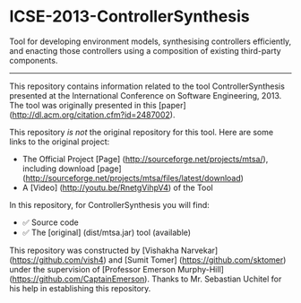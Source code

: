 # ICSE-2013-ControllerSynthesis
Tool for developing environment models, synthesising controllers efficiently, and enacting those controllers using a composition of existing third-party components.

***

This repository contains information related to the tool ControllerSynthesis presented at the International Conference on Software Engineering, 2013. The tool was originally presented in this [paper] (http://dl.acm.org/citation.cfm?id=2487002).

This repository _is not_ the original repository for this tool. Here are some links to the original project:
  - The Official Project [Page] (http://sourceforge.net/projects/mtsa/), including download [page] (http://sourceforge.net/projects/mtsa/files/latest/download)
  - A [Video] (http://youtu.be/RnetgVihpV4) of the Tool  

In this repository, for ControllerSynthesis you will find:
  - :white_check_mark: Source code
  - :white_check_mark: The [original] (dist/mtsa.jar) tool (available)

This repository was constructed by [Vishakha Narvekar] (https://github.com/vish4) and [Sumit Tomer] (https://github.com/sktomer) under the supervision of [Professor Emerson Murphy-Hill] (https://github.com/CaptainEmerson). Thanks to Mr. Sebastian Uchitel for his help in establishing this repository.
